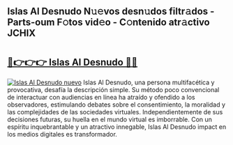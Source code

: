## Islas Al Desnudo N𝚞𝚎vos desn𝚞dos filtr𝚊dos - Parts-oum F𝚘tos vid𝚎o - C𝚘ntenido atr𝚊ctivo JCHlX

# <h2><a href="http://mb9enz9.tromn.icu/?c=Islas+Al+Desnudo">🔗👉👉👉 Islas Al Desnudo 🔗🔗</a></h2>

[![Islas Al Desnudo nuevo](https://i.imgur.com/pEAQMta.gif)](http://mb9enz9.tromn.icu/?c=Islas+Al+Desnudo)
Islas Al Desnudo, una persona multifacética y provocativa, desafía la descripción simple. Su método poco convencional de interactuar con audiencias en línea ha atraído y ofendido a los observadores, estimulando debates sobre el consentimiento, la moralidad y las complejidades de las sociedades virtuales. Independientemente de sus decisiones futuras, su huella en el mundo virtual es imborrable. Con un espíritu inquebrantable y un atractivo innegable, Islas Al Desnudo impact en los medios digitales es transformador.
